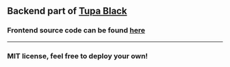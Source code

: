 ## Backend part of [Tupa Black](http://black.simpatiya.ga)
### Frontend source code can be found [here](https://github.com/aleksandr-gordeiko/tupa-black-frontend)
***
### MIT license, feel free to deploy your own!

